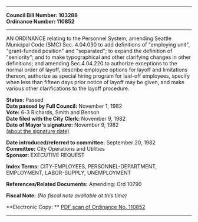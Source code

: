 * * * * *  
  
**Council Bill Number: [](#h0)[](#h2)103288**   
**Ordinance Number: 110852**  
  
* * * * *  
  
AN ORDINANCE relating to the Personnel System; amending Seattle Municipal Code (SMC) Sec. 4.04.030 to add definitions of "employing unit", "grant-funded position" and "separated"; to expand the definition of "seniority"; and to make typographical and other clarifying changes in other definitions; and amending Sec.4.04.220 to authorize exceptions to the normal order of layoff, describe employee options for layoff and limitations thereon, authorize as special hiring program for laid-off employees, specify when less than fifteen days prior notice of layoff may be given, and make various other clarifications to the layoff procedure.  
  
**Status:** Passed   
**Date passed by Full Council:** November 1, 1982   
**Vote:** 6-3 Richards, Smith and Benson   
**Date filed with the City Clerk:** November 9, 1982   
**Date of Mayor's signature:** November 9, 1982   
[(about the signature date)](/~public/approvaldate.htm)   
  
  
**Date introduced/referred to committee:** September 20, 1982   
**Committee:** City Operations and Utilities   
**Sponsor:** EXECUTIVE REQUEST   
  
**Index Terms:** CITY-EMPLOYEES, PERSONNEL-DEPARTMENT, EMPLOYMENT, LABOR-SUPPLY, UNEMPLOYMENT  
  
**References/Related Documents:** Amending: Ord 10790  
  
**Fiscal Note:** *(No fiscal note available at this time)*  
  
**Electronic Copy: ** [PDF scan of Ordinance No. 110852](/~archives/Ordinances/Ord_110852.pdf)  
  
* * * * *  
